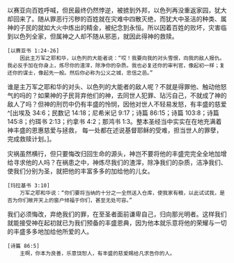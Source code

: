 以赛亚向百姓呼喊，但民最终仍然悖逆，被掳到外邦，以色列再没重返家园，犹大却回来了。随从罪恶行污秽的百姓就在灾难中四散灭绝，而犹大中圣洁的种类、属神的子民的就如大火中炼出的精金，被纪念到永恒。所以因着百姓的败坏，灾害临到以色列全家，但属神之人却不随从邪恶，就因此得神的救赎。

    [以赛亚书 1:24-26]
        因此主万军之耶和华，以色列的大能者说：“哎！我要向我的对头雪恨，向我的敌人报仇。我必反手加在你身上，炼尽你的渣滓，除净你的杂质。我也必复还你的审判官，像起初一样；复还你的谋士，像起先一般。然后你必称为公义之城，忠信之邑。”

谁是主万军之耶和华的对头、以色列的大能者的敌人呢？不就是得罪他、触动他怒气的吗的？如果神的子民背弃他们的神，去同世人犯罪、玷污自己，不就成了神的敌人了吗？但神的刑罚中仍有丰盛的怜悯，因他对世人不轻易发怒，有丰盛的慈爱^[出埃及 34:6；民数记 14:18；尼希米记 9:17；诗篇 86:15；诗篇 103:8；诗篇 145:8；约珥书 2:13；约拿书 4:2；那鸿书 1:3。整本圣经当中实实在在地充满着神丰盛的恩惠慈爱与拯救， 每一处都在述说基督耶稣的受难，担当世人的罪孽，完成救赎计划。]。

灾祸虽然横行，但只要悔改归回生命的源头，神岂不要将他的丰盛完完全全地加增给寻求他的人吗？在祸患之中，神炼尽我们的渣滓，除净我们的杂质，洁净我们、使我们分别为圣，就把他的丰富多多的加给他的儿女。

    [玛拉基书 3:10]
        万军之耶和华说：“你们要将当纳的十分之一全然送入仓库，使我家有粮，以此试试我，是否为你们敞开天上的窗户倾福于你们，甚至无处可容。”

我们必须悔改，弃绝我们的罪，在至圣者面前谦卑自己，归向那光明者。这样我们就能接受神在起初就已为我们预备的丰盛恩典，因为他本就乐意将他的荣耀与一切的丰盛多多地加给他所爱的人。

    [诗篇 86:5]
        主啊，你本为良善，乐意饶恕人，有丰盛的慈爱赐给凡求告你的人。
